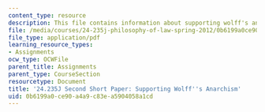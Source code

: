 ```yaml
---
content_type: resource
description: This file contains information about supporting wolff's anarchism.
file: /media/courses/24-235j-philosophy-of-law-spring-2012/0b6199a0ce90a4a9c83ea5904058a1cd_MIT24_235JS12_Wolff.pdf
file_type: application/pdf
learning_resource_types:
- Assignments
ocw_type: OCWFile
parent_title: Assignments
parent_type: CourseSection
resourcetype: Document
title: '24.235J Second Short Paper: Supporting Wolff''s Anarchism'
uid: 0b6199a0-ce90-a4a9-c83e-a5904058a1cd
---
```

